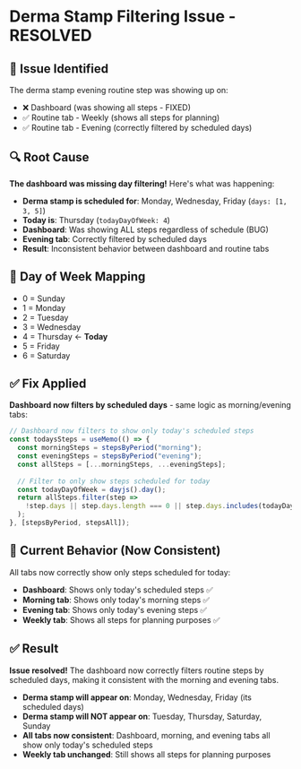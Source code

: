 # Derma Stamp Filtering Issue - RESOLVED

## 🎯 **Issue Identified**

The derma stamp evening routine step was showing up on:
- ❌ Dashboard (was showing all steps - FIXED)
- ✅ Routine tab - Weekly (shows all steps for planning)  
- ✅ Routine tab - Evening (correctly filtered by scheduled days)

## 🔍 **Root Cause**

**The dashboard was missing day filtering!** Here's what was happening:

- **Derma stamp is scheduled for**: Monday, Wednesday, Friday (`days: [1, 3, 5]`)
- **Today is**: Thursday (`todayDayOfWeek: 4`)
- **Dashboard**: Was showing ALL steps regardless of schedule (BUG)
- **Evening tab**: Correctly filtered by scheduled days
- **Result**: Inconsistent behavior between dashboard and routine tabs

## 📅 **Day of Week Mapping**
- 0 = Sunday
- 1 = Monday  
- 2 = Tuesday
- 3 = Wednesday
- 4 = Thursday ← **Today**
- 5 = Friday
- 6 = Saturday

## ✅ **Fix Applied**

**Dashboard now filters by scheduled days** - same logic as morning/evening tabs:

```typescript
// Dashboard now filters to show only today's scheduled steps
const todaysSteps = useMemo(() => {
  const morningSteps = stepsByPeriod("morning");
  const eveningSteps = stepsByPeriod("evening");
  const allSteps = [...morningSteps, ...eveningSteps];
  
  // Filter to only show steps scheduled for today
  const todayDayOfWeek = dayjs().day();
  return allSteps.filter(step => 
    !step.days || step.days.length === 0 || step.days.includes(todayDayOfWeek)
  );
}, [stepsByPeriod, stepsAll]);
```

## 🎯 **Current Behavior (Now Consistent)**

All tabs now correctly show only steps scheduled for today:
- **Dashboard**: Shows only today's scheduled steps ✅
- **Morning tab**: Shows only today's morning steps ✅  
- **Evening tab**: Shows only today's evening steps ✅
- **Weekly tab**: Shows all steps for planning purposes ✅

## ✅ **Result**

**Issue resolved!** The dashboard now correctly filters routine steps by scheduled days, making it consistent with the morning and evening tabs.

- **Derma stamp will appear on**: Monday, Wednesday, Friday (its scheduled days)
- **Derma stamp will NOT appear on**: Tuesday, Thursday, Saturday, Sunday
- **All tabs now consistent**: Dashboard, morning, and evening tabs all show only today's scheduled steps
- **Weekly tab unchanged**: Still shows all steps for planning purposes